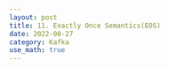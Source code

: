 ```yaml
---
layout: post
title: 11. Exactly Once Semantics(EOS)
date: 2022-08-27
category: Kafka
use_math: true
---
```

